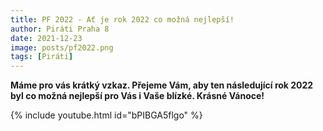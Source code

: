 ```yaml
---
title: PF 2022 - Ať je rok 2022 co možná nejlepší!
author: Piráti Praha 8 
date: 2021-12-23
image: posts/pf2022.png
tags: [Piráti]
---
```


**Máme pro vás krátký vzkaz. Přejeme Vám, aby ten následující rok 2022 byl co možná nejlepší pro Vás i Vaše blízké. Krásné Vánoce!**

{% include youtube.html id="bPIBGA5flgo" %}
